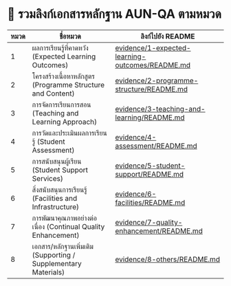 # 🔗 รวมลิงก์เอกสารหลักฐาน AUN-QA ตามหมวด

| หมวด | ชื่อหมวด | ลิงก์ไปยัง README |
|------|-----------|--------------------|
| 1 | ผลการเรียนรู้ที่คาดหวัง (Expected Learning Outcomes) | [evidence/1-expected-learning-outcomes/README.md](evidence/1-expected-learning-outcomes/README.md) |
| 2 | โครงสร้างเนื้อหาหลักสูตร (Programme Structure and Content) | [evidence/2-programme-structure/README.md](evidence/2-programme-structure/README.md) |
| 3 | การจัดการเรียนการสอน (Teaching and Learning Approach) | [evidence/3-teaching-and-learning/README.md](evidence/3-teaching-and-learning/README.md) |
| 4 | การวัดและประเมินผลการเรียนรู้ (Student Assessment) | [evidence/4-assessment/README.md](evidence/4-assessment/README.md) |
| 5 | การสนับสนุนผู้เรียน (Student Support Services) | [evidence/5-student-support/README.md](evidence/5-student-support/README.md) |
| 6 | สิ่งสนับสนุนการเรียนรู้ (Facilities and Infrastructure) | [evidence/6-facilities/README.md](evidence/6-facilities/README.md) |
| 7 | การพัฒนาคุณภาพอย่างต่อเนื่อง (Continual Quality Enhancement) | [evidence/7-quality-enhancement/README.md](evidence/7-quality-enhancement/README.md) |
| 8 | เอกสาร/หลักฐานเพิ่มเติม (Supporting / Supplementary Materials) | [evidence/8-others/README.md](evidence/8-others/README.md) |
